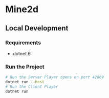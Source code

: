 # Mine2d

## Local Development

### Requirements

- dotnet 6

### Run the Project

```bash
# Run the Server Player opens on port 42069
dotnet run --host
# Run the Client Player
dotnet run
```
